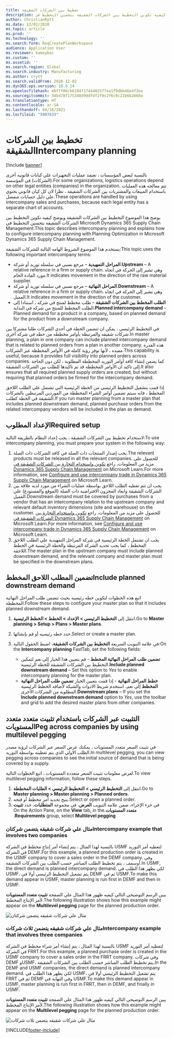 ```yaml
---
title: تخطيط بين الشركات الشقيقة
description: يوضح هذا الموضوع التخطيط بين الشركات الشقيقة ويوضح كيفيه تكوين التخطيط بين الشركات الشقيقة بتحسين التخطيط في Microsoft Dynamics 365 Supply Chain Management.
author: ChristianRytt
ms.date: 12/02/2020
ms.topic: article
ms.prod: ''
ms.technology: ''
ms.search.form: ReqCreatePlanWorkspace
audience: Application User
ms.reviewer: kamaybac
ms.custom: ''
ms.assetid: ''
ms.search.region: Global
ms.search.industry: Manufacturing
ms.author: crytt
ms.search.validFrom: 2020-12-02
ms.dyn365.ops.version: 10.0.14
ms.openlocfilehash: e6fff06cb6194f17444025f7ea1f9dbb46e4f3ea
ms.sourcegitcommit: 34b478f175348d99df4f2f0c2f6c0c21b6b2660a
ms.translationtype: HT
ms.contentlocale: ar-SA
ms.lasthandoff: 04/16/2021
ms.locfileid: "5907633"
---
```

# <a name="intercompany-planning"></a><span data-ttu-id="c65a9-103">تخطيط بين الشركات الشقيقة</span><span class="sxs-lookup"><span data-stu-id="c65a9-103">Intercompany planning</span></span>

[!include [banner](../../includes/banner.md)]

<span data-ttu-id="c65a9-104">بالنسبة لبعض المؤسسات ، تعتمد عمليات التجهيزات علي كيانات قانونيه أخرى (الشركات) في المؤسسة.</span><span class="sxs-lookup"><span data-stu-id="c65a9-104">For some organizations, logistics operations depend on other legal entities (companies) in the organization.</span></span> <span data-ttu-id="c65a9-105">تتم معالجه هذه العمليات باستخدام المبيعات والمشتريات بين الشركات الشقيقة ، نظرا لان كل كيان قانوني يحتوي علي دليل حسابات منفصل.</span><span class="sxs-lookup"><span data-stu-id="c65a9-105">These operations are handled by using intercompany sales and purchases, because each legal entity has a separate chart of accounts.</span></span>

<span data-ttu-id="c65a9-106">يوضح هذا الموضوع التخطيط بين الشركات الشقيقة ويوضح كيفيه تكوين التخطيط بين الشركات الشقيقة بتحسين التخطيط في Microsoft Dynamics 365 Supply Chain Management.</span><span class="sxs-lookup"><span data-stu-id="c65a9-106">This topic describes intercompany planning and explains how to configure intercompany planning with Planning Optimization in Microsoft Dynamics 365 Supply Chain Management.</span></span>

<span data-ttu-id="c65a9-107">يستخدم هذا الموضوع الشروط الهامه التالية للشركات الشقيقة:</span><span class="sxs-lookup"><span data-stu-id="c65a9-107">This topic uses the following important intercompany terms:</span></span>

- <span data-ttu-id="c65a9-108">**المراحل التمهيدية** – مرجع نسبي في سلسله توريد أو شركة.</span><span class="sxs-lookup"><span data-stu-id="c65a9-108">**Upstream** – A relative reference in a firm or supply chain.</span></span> <span data-ttu-id="c65a9-109">وهي تشير إلى الحركة في اتجاه مورد المادة الخام.</span><span class="sxs-lookup"><span data-stu-id="c65a9-109">It indicates movement in the direction of the raw material supplier.</span></span>
- <span data-ttu-id="c65a9-110">**المراحل النهائية** – مرجع نسبي في سلسله توريد أو شركة.</span><span class="sxs-lookup"><span data-stu-id="c65a9-110">**Downstream** – A relative reference in a firm or supply chain.</span></span> <span data-ttu-id="c65a9-111">وهي تشير إلى الحركة في اتجاه العميل.</span><span class="sxs-lookup"><span data-stu-id="c65a9-111">It indicates movement in the direction of the customer.</span></span>
- <span data-ttu-id="c65a9-112">**الطلب المخطط بين الشركات الشقيقة** – طلب مخطط لمنتج في شركه ، استنادا إلى الطلب المخطط للمنتج من شركه في البداية.</span><span class="sxs-lookup"><span data-stu-id="c65a9-112">**Planned intercompany demand** – Planned demand for a product in a company, based on planned demand for the product from a downstream company.</span></span>

<span data-ttu-id="c65a9-113">في التخطيط الرئيسي ، يمكن ان تتضمن الخطة في أحدي الشركات طلبا مشتركا بين شركات شقيقه والمرتبطة بأوامر مخططه من خطه في شركه أخرى.</span><span class="sxs-lookup"><span data-stu-id="c65a9-113">In master planning, a plan in one company can include planned intercompany demand that is related to planned orders from a plan in another company.</span></span> <span data-ttu-id="c65a9-114">هذه القدرة مفيده ، لأنها توفر رؤية كامله في الأوامر المخططة عبر الشركات.</span><span class="sxs-lookup"><span data-stu-id="c65a9-114">This capability is useful, because it provides full visibility into planned orders across companies.</span></span> <span data-ttu-id="c65a9-115">كما يضمن إنشاء كافة أوامر التوريد المخططة المطلوبة ، لكن دون الحاجة إلى تاكيد ان الأوامر المخططة قد تم تاكيدها للطلب بين الشركات الشقيقة.</span><span class="sxs-lookup"><span data-stu-id="c65a9-115">It also ensures that all required planned supply orders are created, but without requiring that planned orders be firmed for the intercompany demand.</span></span>

<span data-ttu-id="c65a9-116">إذا قمت بتشغيل التخطيط الرئيسي من الخطة الرئيسية التي تشتمل علي الطلب اللاحق المخطط ، فانه سيتم تضمين أوامر الشراء المخططة من الموردين المرتبطين بالشركات الشقيقة في الخطة كطلب.</span><span class="sxs-lookup"><span data-stu-id="c65a9-116">If you run master planning from a master plan that includes planned downstream demand, planned purchase orders from the related intercompany vendors will be included in the plan as demand.</span></span>

## <a name="required-setup"></a><span data-ttu-id="c65a9-117">الإعداد المطلوب</span><span class="sxs-lookup"><span data-stu-id="c65a9-117">Required setup</span></span>

<span data-ttu-id="c65a9-118">لاستخدام تخطيط بين الشركات الشقيقة ، يجب إعداد النظام بالطريقة التالية:</span><span class="sxs-lookup"><span data-stu-id="c65a9-118">To use intercompany planning, you must prepare your system in the following way:</span></span>

1. <span data-ttu-id="c65a9-119">يجب إصدار المنتجات ذات الصلة في كافة الشركات ذات الصلة.</span><span class="sxs-lookup"><span data-stu-id="c65a9-119">The relevant products must be released in all the relevant companies.</span></span> <span data-ttu-id="c65a9-120">للحصول على مزيد من المعلومات، راجع [تكوين واستخدام التجارة بين الشركات الشقيقة في Dynamics 365 Supply Chain Management](/learn/modules/configure-use-intercompany-trade-dyn365-supply-chain-mgmt/) on Microsoft Learn.</span><span class="sxs-lookup"><span data-stu-id="c65a9-120">For more information, see [Configure and use intercompany trade in Dynamics 365 Supply Chain Management](/learn/modules/configure-use-intercompany-trade-dyn365-supply-chain-mgmt/) on Microsoft Learn.</span></span>
1. <span data-ttu-id="c65a9-121">يجب ان تتم تغطيه الطلب اللاحق بواسطة عمليات الشراء من مورد لديه علاقة بين الشركات الشقيقة وابعاد المخزون الافتراضية ذات الصلة (الموقع والمستودع) علي العميل.</span><span class="sxs-lookup"><span data-stu-id="c65a9-121">Downstream demand must be covered by purchases from a vendor that has an intercompany relation to the upstream company and relevant default inventory dimensions (site and warehouse) on the customer.</span></span> <span data-ttu-id="c65a9-122">للحصول على مزيد من المعلومات، راجع [تكوين واستخدام التجارة بين الشركات الشقيقة في Dynamics 365 Supply Chain Management](/learn/modules/configure-use-intercompany-trade-dyn365-supply-chain-mgmt/) on Microsoft Learn.</span><span class="sxs-lookup"><span data-stu-id="c65a9-122">For more information, see [Configure and use intercompany trade in Dynamics 365 Supply Chain Management](/learn/modules/configure-use-intercompany-trade-dyn365-supply-chain-mgmt/) on Microsoft Learn.</span></span>
1. <span data-ttu-id="c65a9-123">يجب ان تشتمل الخطة الرئيسية في شركة المراحل التمهيدية علي الطلب اللاحق المخطط ، كما يجب تحديد الشركة المرتبطة والخطة الرئيسية في الخطط اللاحقة.</span><span class="sxs-lookup"><span data-stu-id="c65a9-123">The master plan in the upstream company must include planned downstream demand, and the relevant company and master plan must be specified in the downstream plans.</span></span>

## <a name="include-planned-downstream-demand"></a><span data-ttu-id="c65a9-124">تضمين المطلب اللاحق المخطط</span><span class="sxs-lookup"><span data-stu-id="c65a9-124">Include planned downstream demand</span></span>

<span data-ttu-id="c65a9-125">اتبع هذه الخطوات لتكوين خطه رئيسيه بحيث تتضمن طلب المراحل النهائية المخططة.</span><span class="sxs-lookup"><span data-stu-id="c65a9-125">Follow these steps to configure your master plan so that it includes planned downstream demand.</span></span>

1. <span data-ttu-id="c65a9-126">انتقل إلى **التخطيط الرئيسي \> الإعداد \> الخطط \> الخطط الرئيسية**.</span><span class="sxs-lookup"><span data-stu-id="c65a9-126">Go to **Master planning \> Setup \> Plans \> Master plans**.</span></span>
1. <span data-ttu-id="c65a9-127">حدد خطه رئيسيه أو قم بإنشائها.</span><span class="sxs-lookup"><span data-stu-id="c65a9-127">Select or create a master plan.</span></span>
1. <span data-ttu-id="c65a9-128">في علامة التبويب السريعة **التخطيط بين الشركات الشقيقة**، اضبط الحقول التالية:</span><span class="sxs-lookup"><span data-stu-id="c65a9-128">On the **Intercompany planning** FastTab, set the following fields:</span></span>

    - <span data-ttu-id="c65a9-129">**تضمين طلب المراحل النهائية المخطط** - قم بتعيين هذا الخيار إلى *نعم* لتمكين التخطيط بين الشركات الشقيقة للخطة الرئيسية.</span><span class="sxs-lookup"><span data-stu-id="c65a9-129">**Include planned downstream demand** – Set this option to *Yes* to enable intercompany planning for the master plan.</span></span>
    - <span data-ttu-id="c65a9-130">**خطط المراحل النهائية** - إذا قمت بتعيين الخيار **تضمين طلب المراحل النهائية المخطط** إلى *نعم*، استخدم شريط الادوات والشبكة لأضافه الخطط الرئيسية المطلوبة من الشركات الأخرى.</span><span class="sxs-lookup"><span data-stu-id="c65a9-130">**Downstream plans** – If you set the **Include planned downstream demand** option to *Yes*, use the toolbar and grid to add the desired master plans from other companies.</span></span>

## <a name="peg-across-companies-by-using-multilevel-pegging"></a><span data-ttu-id="c65a9-131">التثبيت عبر الشركات باستخدام تثبيت متعدد متعدد المستويات</span><span class="sxs-lookup"><span data-stu-id="c65a9-131">Peg across companies by using multilevel pegging</span></span>

<span data-ttu-id="c65a9-132">في تثبيت السعر متعدد المستويات ، يمكنك عرض السعر عبر الشركات لرؤية مصدر الطلب الاولي الذي يتم تغطيته بواسطة التوريد.</span><span class="sxs-lookup"><span data-stu-id="c65a9-132">In multilevel pegging, you can view pegging across companies to see the initial source of demand that is being covered by a supply.</span></span>

<span data-ttu-id="c65a9-133">لعرض معلومات تثبيت السعر متعددة المستويات ، اتبع الخطوات التالية.</span><span class="sxs-lookup"><span data-stu-id="c65a9-133">To view multilevel pegging information, follow these steps.</span></span>

1. <span data-ttu-id="c65a9-134">انتقل إلى **التخطيط الرئيسي \> التخطيط الرئيسي \> الطلبات المخططة**.</span><span class="sxs-lookup"><span data-stu-id="c65a9-134">Go to **Master planning \> Master planning \> Planned orders**.</span></span>
1. <span data-ttu-id="c65a9-135">يتيح تحديد أمر مخطط أو فتحه.</span><span class="sxs-lookup"><span data-stu-id="c65a9-135">Select or open a planned order.</span></span>
1. <span data-ttu-id="c65a9-136">في جزء الإجراء، ضمن علامة التبويب **العرض**، في مجموعة **‏‫المتطلبات**، حدد **تثبيت متعدد المستويات**.</span><span class="sxs-lookup"><span data-stu-id="c65a9-136">On the Action Pane, on the **View** tab, in the **Requirements** group, select **Multilevel pegging**.</span></span>

### <a name="intercompany-example-that-involves-two-companies"></a><span data-ttu-id="c65a9-137">مثال علي شركات شقيقه يتضمن شركتان</span><span class="sxs-lookup"><span data-stu-id="c65a9-137">Intercompany example that involves two companies</span></span>

<span data-ttu-id="c65a9-138">بالنسبة لهذا المثال ، يتم إنشاء أمر إنتاج مخطط في الشركة USMF لتغطيه أمر التوريد في الشركة DEMF.</span><span class="sxs-lookup"><span data-stu-id="c65a9-138">For this example, a planned production order is created in the USMF company to cover a sales order in the DEMF company.</span></span> <span data-ttu-id="c65a9-139">وفي أوسمف ، يتم تخطيط الطلب المباشر حسب الطلب بين الشركات الشقيقة.</span><span class="sxs-lookup"><span data-stu-id="c65a9-139">In USMF, the direct demand is planned intercompany demand.</span></span> <span data-ttu-id="c65a9-140">لكي يظهر هذا الطلب في USMF، يتم تشغيل التخطيط الرئيسي أولا في DEMF ثم في USMF.</span><span class="sxs-lookup"><span data-stu-id="c65a9-140">To make this demand appear in USMF, master planning is run first in DEMF and then in USMF.</span></span>

<span data-ttu-id="c65a9-141">يبين الرسم التوضيحي التالي كيفيه ظهور هذا المثال علي الصفحة **تثبيت متعدد المستويات** لأمر الإنتاج المخطط.</span><span class="sxs-lookup"><span data-stu-id="c65a9-141">The following illustration shows how this example might appear on the **Multilevel pegging** page for the planned production order.</span></span>

![مثال علي شركات شقيقه يتضمن شركتان](media/IntercompanyPlanning1.png)

### <a name="intercompany-example-that-involves-three-companies"></a><span data-ttu-id="c65a9-143">مثال علي شركات شقيقه يتضمن ثلاث شركات</span><span class="sxs-lookup"><span data-stu-id="c65a9-143">Intercompany example that involves three companies</span></span>

<span data-ttu-id="c65a9-144">بالنسبة لهذا المثال ، يتم إنشاء أمر شراء مخطط في الشركة USMF لتغطيه أمر التوريد في الشركة FRRT.</span><span class="sxs-lookup"><span data-stu-id="c65a9-144">For this example, a planned purchase order is created in the USMF company to cover a sales order in the FRRT company.</span></span> <span data-ttu-id="c65a9-145">وفي شركات DEMF وUSMF، يتم تخطيط الطلب المباشر حسب الطلب بين الشركات الشقيقة.</span><span class="sxs-lookup"><span data-stu-id="c65a9-145">In the DEMF and USMF companies, the direct demand is planned intercompany demand.</span></span> <span data-ttu-id="c65a9-146">لكي يظهر هذا الطلب في USMF، يتم تشغيل التخطيط الرئيسي أولا في FRRT ثم في DEMF وفي النهاية في USMF.</span><span class="sxs-lookup"><span data-stu-id="c65a9-146">To make this demand appear in USMF, master planning is run first in FRRT, then in DEMF, and finally in USMF.</span></span>

<span data-ttu-id="c65a9-147">يبين الرسم التوضيحي التالي كيفيه ظهور هذا المثال علي الصفحة **تثبيت متعدد المستويات** لأمر الإنتاج المخطط.</span><span class="sxs-lookup"><span data-stu-id="c65a9-147">The following illustration shows how this example might appear on the **Multilevel pegging** page for the planned production order.</span></span>

![مثال علي شركات شقيقه يتضمن ثلاث شركات](media/IntercompanyPlanning2.png)


[!INCLUDE[footer-include](../../../includes/footer-banner.md)]